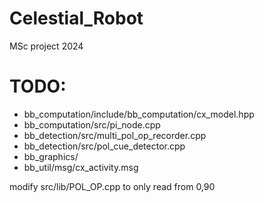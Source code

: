 # Celestial_Robot
MSc project 2024

# TODO:
- bb_computation/include/bb_computation/cx_model.hpp
- bb_computation/src/pi_node.cpp
- bb_detection/src/multi_pol_op_recorder.cpp
- bb_detection/src/pol_cue_detector.cpp
- bb_graphics/
- bb_util/msg/cx_activity.msg

modify src/lib/POL_OP.cpp to only read from 0,90 
